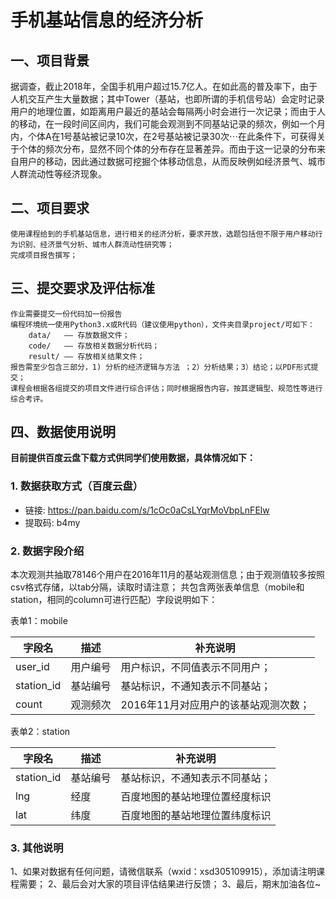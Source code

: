 # 手机基站信息的经济分析
## 一、项目背景
据调查，截止2018年，全国手机用户超过15.7亿人。在如此高的普及率下，由于人机交互产生大量数据；其中Tower（基站，也即所谓的手机信号站）会定时记录用户的地理位置，如距离用户最近的基站会每隔两小时会进行一次记录；而由于人的移动，在一段时间区间内，我们可能会观测到不同基站记录的频次，例如一个月内，个体A在1号基站被记录10次，在2号基站被记录30次⋯在此条件下，可获得关于个体的频次分布，显然不同个体的分布存在显著差异。而由于这一记录的分布来自用户的移动，因此通过数据可挖掘个体移动信息，从而反映例如经济景气、城市人群流动性等经济现象。
## 二、项目要求
	使用课程给到的手机基站信息，进行相关的经济分析，要求开放，选题包括但不限于用户移动行为识别、经济景气分析、城市人群流动性研究等；
	完成项目报告撰写；


## 三、提交要求及评估标准
	作业需要提交一份代码加一份报告
	编程环境统一使用Python3.x或R代码（建议使用python），文件夹目录project/可如下：
		data/	—— 存放数据文件；
		code/ 	—— 存放相关数据分析代码；
		result/	—— 存放相关结果文件；
	报告需至少包含三部分，1) 分析的经济逻辑与方法 ；2）分析结果；3）结论；以PDF形式提交；
	课程会根据各组提交的项目文件进行综合评估；同时根据报告内容，按其逻辑型、规范性等进行综合考评。


## 四、数据使用说明

**目前提供百度云盘下载方式供同学们使用数据，具体情况如下：**
### 1. 数据获取方式（百度云盘）
- 链接: https://pan.baidu.com/s/1cOc0aCsLYqrMoVbpLnFElw
- 提取码: b4my

### 2. 数据字段介绍
本次观测共抽取78146个用户在2016年11月的基站观测信息；由于观测值较多按照csv格式存储，以tab分隔，读取时请注意；
共包含两张表单信息（mobile和station，相同的column可进行匹配）字段说明如下：

表单1：mobile

| 字段名  | 描述   | 补充说明                         |
| ---------- | -------- | ------------------------------------ |
| user_id    | 用户编号 | 用户标识，不同值表示不同用户； |
| station_id | 基站编号 | 基站标识，不通知表示不同基站； |
| count      | 观测频次 | 2016年11月对应用户的该基站观测次数； |

表单2：station

| 字段名  | 描述   | 补充说明                   |
| ---------- | -------- | ------------------------------ |
| station_id | 基站编号 | 基站标识，不通知表示不同基站； |
| lng        | 经度   | 百度地图的基站地理位置经度标识 |
| lat        | 纬度   | 百度地图的基站地理位置纬度标识 |

### 3. 其他说明
1、如果对数据有任何问题，请微信联系（wxid：xsd305109915），添加请注明课程需要；
2、最后会对大家的项目评估结果进行反馈；
3、最后，期末加油各位~
